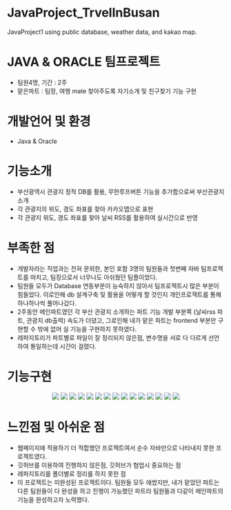 # JavaProject_TrvelInBusan
JavaProject1 using public database, weather data, and kakao map.

# JAVA & ORACLE 팀프로젝트 
* 팀원4명, 기간 : 2주
* 맡은파트 : 팀장, 여행 mate 찾아주도록 자기소개 및  친구찾기 기능 구현

# 개발언어 및 환경
* Java & Oracle


# 기능소개
* 부산광역시 관광지 정적 DB를 활용, 무한루프버튼 기능을 추가함으로써 부산관광지 소개
* 각 관광지의 위도, 경도 좌표를 찾아 카카오맵으로 표현
* 각 관광지 위도, 경도 좌표를 찾아 날씨 RSS를 활용하여 실시간으로 반영

# 부족한 점
* 개발자라는 직업과는 전혀 문외한, 본인 포함 3명의 팀원들과 첫번째 자바 팀프로젝트를 마치고, 팀장으로서 너무나도 아쉬웠던 팀플이었다.
* 팀원들 모두가 Database 연동부분이 능숙하지 않아서 팀프로젝트시 많은 부분이 힘들었다. 이로인해 db 설계구축 및 활용을 어떻게 할 것인지 개인프로젝트를 통해 하나하나씩 풀어나갔다. 
* 2주동안 메인파트였던 각 부산 관광지 소개하는 파트 기능 개발 부분쪽 (날씨rss 파트, 관광지 db출력) 속도가 더뎠고, 
  그로인해 내가 맡은 파트는 frontend 부분만 구현할 수 밖에 없어 실 기능을 구현하지 못하였다. 
* 레파지토리가 파트별로 파일이 잘 정리되지 않은점, 변수명을 서로 다 다르게 선언하여 통일하는데 시간이 걸렸다. 

# 기능구현
<p align="center">
<img src="https://user-images.githubusercontent.com/73155839/109643851-20c5a000-7b98-11eb-8ae2-57c53fafe1c7.png">
<img src="https://user-images.githubusercontent.com/73155839/109643854-215e3680-7b98-11eb-90d3-a85280ce3c97.png">
<img src="https://user-images.githubusercontent.com/73155839/109643856-21f6cd00-7b98-11eb-9346-9262971a9ba9.png">
<img src="https://user-images.githubusercontent.com/73155839/109643844-1efbdc80-7b98-11eb-9a5b-05e44dd1b351.png">
<img src="https://user-images.githubusercontent.com/73155839/109643860-2327fa00-7b98-11eb-88de-ded57f97d5af.png">
<img src="https://user-images.githubusercontent.com/73155839/109643848-202d0980-7b98-11eb-815f-60cdbcfdfbcb.png">
<img src="https://user-images.githubusercontent.com/73155839/109643863-24592700-7b98-11eb-986b-17811a0c3f0a.png">
<img src="https://user-images.githubusercontent.com/73155839/109643850-202d0980-7b98-11eb-89d4-40e69fb928dc.png">
<img src="https://user-images.githubusercontent.com/73155839/109643864-24592700-7b98-11eb-9d2a-d72e5c325a16.png">
<img src="https://user-images.githubusercontent.com/73155839/109648302-ce877d80-7b9d-11eb-81b2-035247a0f076.png">
<img src="https://user-images.githubusercontent.com/73155839/109648305-cfb8aa80-7b9d-11eb-9170-d5720f06a237.png">
<img src="https://user-images.githubusercontent.com/73155839/109648309-d0514100-7b9d-11eb-8577-207e3071cd22.png">
<img src="https://user-images.githubusercontent.com/73155839/109648302-ce877d80-7b9d-11eb-81b2-035247a0f076.png">
<img src="https://user-images.githubusercontent.com/73155839/109648305-cfb8aa80-7b9d-11eb-9170-d5720f06a237.png">
<img src="https://user-images.githubusercontent.com/73155839/109648309-d0514100-7b9d-11eb-8577-207e3071cd22.png">
</p>


# 느낀점 및 아쉬운 점
* 웹페이지에 적용하기 더 적합했던 프로젝트여서 순수 자바만으로 나타내지 못한 프로젝트였다. 
* 깃허브를 이용하여 진행하지 않은점, 깃허브가 협업시 중요하는 점
* 레파지토리를 폴더별로 정리를 하지 못한 점
* 이 프로젝트는 미완성된 프로젝트이다. 
  팀원들 모두 애썼지만, 내가 맡았던 파트는 다른 팀원들이 다 완성을 하고 진행이 가능했던 파트라 팀원들과 다같이 메인파트의 기능을 완성하고자 노력했다. 
